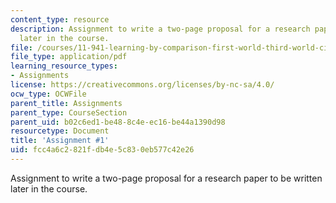 ```yaml
---
content_type: resource
description: Assignment to write a two-page proposal for a research paper to be written
  later in the course.
file: /courses/11-941-learning-by-comparison-first-world-third-world-cities-fall-2008/fcc4a6c2821fdb4e5c830eb577c42e26_MIT11_941f08_assn01.pdf
file_type: application/pdf
learning_resource_types:
- Assignments
license: https://creativecommons.org/licenses/by-nc-sa/4.0/
ocw_type: OCWFile
parent_title: Assignments
parent_type: CourseSection
parent_uid: b02c6ed1-be48-8c4e-ec16-be44a1390d98
resourcetype: Document
title: 'Assignment #1'
uid: fcc4a6c2-821f-db4e-5c83-0eb577c42e26
---
```

Assignment to write a two-page proposal for a research paper to be written later in the course.